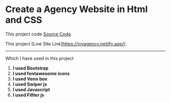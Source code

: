# Create a Agency Website in Html and CSS

This project code [Source Code](https://github.com/joyshilnil/agency-websitel).

This project [Live Site Link]https://joyagency.netlify.app/).

***
Which I have used in this project

1. **I used Bootstrap**
2. **I used fontawesome icons**
3. **I used Veno box**
4. **I used Swiper js**
5. **I used Javascript**
6. **I used Fillter js**